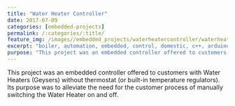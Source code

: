 ```yaml
---
title: "Water Heater Controller"
date: 2017-07-09
categories: [embedded-projects]
permalink: /:categories/:title/
feature_img: /images//embedded_projects/waterheatercontroller/waterheatercontroller_img00.jpg
excerpt: "boiler, automation, embedded, control, domestic, c++, arduino, microcontroller"
purpose: "This project was an embedded controller offered to customers with Water Heaters (Geysers) without thermostat (or built-in temperature regulators). Its purpose was to alleviate the need for the customer process of manually switching the Water Heater on and off."
---
```

This project was an embedded controller offered to customers with Water Heaters (Geysers) without thermostat (or built-in temperature regulators). Its purpose was to alleviate the need for the customer process of manually switching the Water Heater on and off.
